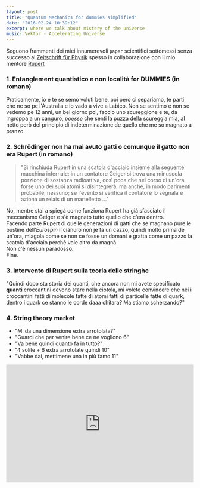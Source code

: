 ```yaml
---
layout: post
title: "Quantum Mechanics for dummies simplified"
date: "2016-02-24 10:39:12"
excerpt: where we talk about mistery of the universe
music: Vektor - Accelerating Universe
---
```


Seguono frammenti dei miei innumerevoli `paper` scientifici sottomessi senza successo al [Zeitschrift für Physik](https://en.wikipedia.org/wiki/Zeitschrift_f%C3%BCr_Physik) spesso in collaborazione con il mio mentore [Rupert](https://scontent-mxp1-1.xx.fbcdn.net/hphotos-xla1/v/t1.0-9/10366070_10203987196751328_5616836594461340296_n.jpg?oh=a329dddbdbfb2f1b38ddaa915b5e3340&oe=576F218B)

### 1. Entanglement quantistico e non località for DUMMIES (in romano)

Praticamente, io e te se semo voluti bene, poi però ci separiamo, te parti che ne so pe l'Australia e io vado a vive a Labico. Non se sentimo e non se vedemo pe 12 anni, un bel giorno poi, faccio uno scureggione e te, da ingroppa a un canguro, *poesse* che senti la puzza della scureggia mia, al netto però del principio di indeterminazione de quello che me so magnato a pranzo.

### 2. Schrödinger non ha mai avuto gatti o comunque il gatto non era Rupert (in romano)

> "Si rinchiuda Rupert in una scatola d'acciaio insieme alla seguente macchina infernale: in un contatore Geiger si trova una minuscola porzione di sostanza radioattiva, così poca che nel corso di un'ora forse uno dei suoi atomi si disintegrerà, ma anche, in modo parimenti probabile, nessuno; se l'evento si verifica il contatore lo segnala e aziona un relais di un martelletto ..."

No, mentre stai a spiegà come funziona Rupert ha già sfasciato il meccanismo Geiger e s'è magnato tutto quello che c'era dentro.    
Facendo parte Rupert di quelle generazioni di gatti che se magnano pure le bustine dell'*Eurospin* il cianuro non je fa un cazzo, quindi molto prima de un'ora, miagola come se non ce fosse un domani e gratta come un pazzo la scatola d'acciaio perchè vole altro da magnà.   
Non c'è nessun paradosso.    
Fine.

### 3. Intervento di Rupert sulla teoria delle stringhe

"Quindi dopo sta storia dei quanti, che ancora non mi avete specificato **quanti** croccantini devono stare nella ciotola, mi volete convincere che nei i croccantini fatti di molecole fatte di atomi fatti di particelle fatte di quark, dentro i quark ce stanno le corde daaa chitara? Ma stiamo scherzando?"


### 4. String theory market

- "Mi da una dimensione extra arrotolata?"
- "Guardi che per venire bene ce ne vogliono 6"
- "Va bene quindi quanto fa in tutto?"
- "4 solite + 6 extra arrotolate quindi 10"
- "Vabbe dai, mettimene una in più famo 11"

<iframe width="100%" height="315" src="https://www.youtube.com/embed/FVFR7uKYA6A?autoplay=1" frameborder="0" allowfullscreen></iframe>
